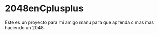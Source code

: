 2048enCplusplus
===============

Este es un proyecto para mi amigo manu para que aprenda c mas mas
haciendo un 2048.
